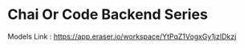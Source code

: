 # Chai Or Code Backend Series

Models Link : https://app.eraser.io/workspace/YtPqZ1VogxGy1jzIDkzj


